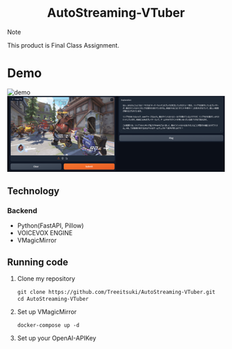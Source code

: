 <div align="center">
<h1>
    <br>
    AutoStreaming-VTuber
    <br>
</h1>

</div>

> [!NOTE]
> This product is Final Class Assignment.

# Demo
![demo](./images/demo.png)
![gradio](./images/gradio.png)

## Technology
### Backend
- Python(FastAPI, Pillow)
- VOICEVOX ENGINE
- VMagicMirror

## Running code
1. Clone my repository
    ```
    git clone https://github.com/Treeitsuki/AutoStreaming-VTuber.git
    cd AutoStreaming-VTuber
    ```
1. Set up VMagicMirror
    ```
    docker-compose up -d
    ```
1. Set up your OpenAI-APIKey
    

